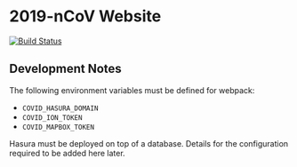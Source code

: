 # 2019-nCoV Website

[![Build Status](https://cloud.drone.io/api/badges/xgis-earth/covid-web/status.svg)](https://cloud.drone.io/xgis-earth/covid-web)

## Development Notes

The following environment variables must be defined for webpack:

* `COVID_HASURA_DOMAIN`
* `COVID_ION_TOKEN`
* `COVID_MAPBOX_TOKEN`

Hasura must be deployed on top of a database. Details for the configuration required to be added here later.
